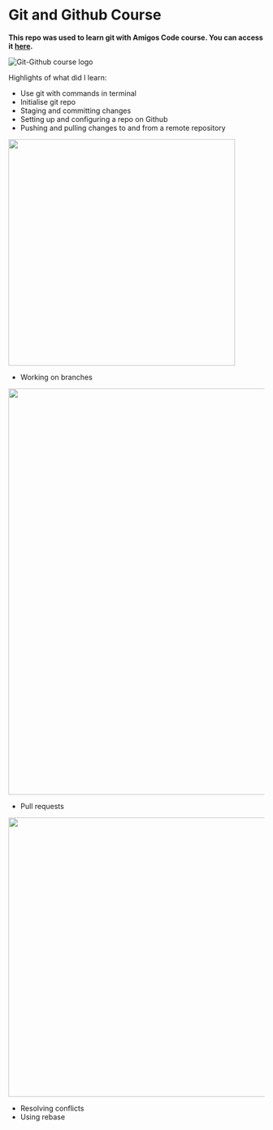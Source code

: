 # Git and Github Course 

**This repo was used to learn git with Amigos Code course. You can access it [here](https://amigoscode.com/courses/git-github).**


![Git-Github course logo](https://user-images.githubusercontent.com/8579347/116434856-b3a25400-a842-11eb-91f0-e33ca7d0f680.png)


Highlights of what did I learn:
- Use git with commands in terminal
- Initialise git repo
- Staging and committing changes
- Setting up and configuring a repo on Github
- Pushing and pulling changes to and from a remote repository
<img src="https://user-images.githubusercontent.com/8579347/117078768-705c4f80-ad32-11eb-879a-fc3addcad81f.png" width="446"/>

- Working on branches 
<img src="https://user-images.githubusercontent.com/8579347/117081107-2164e900-ad37-11eb-94a7-17d7f265b1b3.png" width="800"/>

- Pull requests
<img src="https://user-images.githubusercontent.com/8579347/117080993-d9de5d00-ad36-11eb-889f-03671e3b2e44.png" width="550"/>

- Resolving conflicts
- Using rebase

